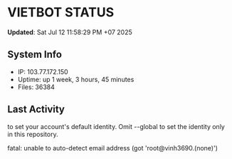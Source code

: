 # VIETBOT STATUS
**Updated**: Sat Jul 12 11:58:29 PM +07 2025

## System Info
- IP: 103.77.172.150
- Uptime: up 1 week, 3 hours, 45 minutes
- Files: 36384

## Last Activity

to set your account's default identity.
Omit --global to set the identity only in this repository.

fatal: unable to auto-detect email address (got 'root@vinh3690.(none)')
